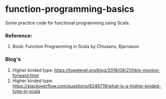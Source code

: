 # function-programming-basics

Some practice code for functional programming using Scala.

### Reference:

1. Book: Function Programming in Scala by Chiusano, Bjarnason


### Blog's

1. Higher kinded type: https://typelevel.org/blog/2016/08/21/hkts-moving-forward.html
2. Higher kinded type: https://stackoverflow.com/questions/6246719/what-is-a-higher-kinded-type-in-scala